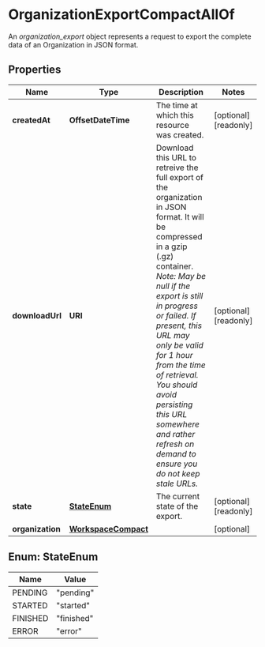 

# OrganizationExportCompactAllOf

An *organization_export* object represents a request to export the complete data of an Organization in JSON format.

## Properties

| Name | Type | Description | Notes |
|------------ | ------------- | ------------- | -------------|
|**createdAt** | **OffsetDateTime** | The time at which this resource was created. |  [optional] [readonly] |
|**downloadUrl** | **URI** | Download this URL to retreive the full export of the organization in JSON format. It will be compressed in a gzip (.gz) container.  *Note: May be null if the export is still in progress or failed.  If present, this URL may only be valid for 1 hour from the time of retrieval. You should avoid persisting this URL somewhere and rather refresh on demand to ensure you do not keep stale URLs.* |  [optional] [readonly] |
|**state** | [**StateEnum**](#StateEnum) | The current state of the export. |  [optional] [readonly] |
|**organization** | [**WorkspaceCompact**](WorkspaceCompact.md) |  |  [optional] |



## Enum: StateEnum

| Name | Value |
|---- | -----|
| PENDING | &quot;pending&quot; |
| STARTED | &quot;started&quot; |
| FINISHED | &quot;finished&quot; |
| ERROR | &quot;error&quot; |



